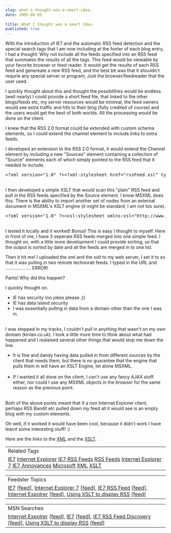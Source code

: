 ```yaml
---
slug: what-i-thought-was-a-smart-idea-
date: 2005-08-03
 
title: What I thought was a smart Idea.
published: true
---
```

With the introduction of IE7 and the automatic RSS feed detection and the special search tags that I am now including at the footer of each blog entry, I had a thought: Why not include all the feeds specified into an RSS feed that summates the results of all the tags.  This feed would be viewable by your favorite browser or feed reader.  It would get the results of each RSS feed and genereate a new RSS feed, and the best bit was that it shouldn't requrie any special server or program; Just the browser/feedreader that the user used.<p />I quickly thought about this and thought the possiblilties would be endless (well nearly) I could provide a short feed file, that linked to the other blogs/feeds etc, my server resources would be minimal, the feed owners would see extra traffic and hits to their blog (fully credited of course) and the users would get the best of both worlds.  All the processing would be done on the client.<p />I knew that the RSS 2.0 format could be extended with custom schema elements, so I could extend the channel element to include links to extra feeds.<p />I developed an extension to the RSS 2.0 format, it would extend the Channel element by including a new "Sources" element containing a collection of "Source" elements each of which simply pointed to the RSS feed that it needed to include.<p /><div class="CodeRay">
  <div class="code"><pre>&lt;?xml version=&quot;1.0&quot; ?&gt;&lt;?xml-stylesheet href=&quot;rssFeed.xsl&quot; type=&quot;text/xsl&quot; ?&gt;&lt;rss version=&quot;2.0&quot; xmlns:merge=&quot;http://kinlan.co.uk/merge&quot;&gt;    &lt;channel&gt;        &lt;title&gt;Kinlan&lt;/title&gt;        &lt;link&gt; &lt;/link&gt;        &lt;description&gt;Kinlan RSS feed.&lt;/description&gt;        &lt;managingEditor&gt;Paul Kinlan&lt;/managingEditor&gt;        &lt;webMaster&gt;paul@kinlan.co.uk&lt;/webMaster&gt;        &lt;pubDate&gt;Unknown&lt;/pubDate&gt;        &lt;merge:Sources&gt;            &lt;Source id=&quot;Technorati&quot; href=&quot;http://feeds.technorati.com/feed/posts/tag/Styling&quot; /&gt;                &lt;/merge:Sources&gt;    &lt;/channel&gt;&lt;/rss&gt;</pre></div>
</div>
<br />I then developed a simple XSLT that would scan this "plain" RSS feed and pull in the RSS feeds specified by the Source element. I know MSXML does this.  There is the ability to import another set of nodes from an external document in MSXML's XSLT engine (it might be standard, I am not too sure).<br /><div class="CodeRay">
  <div class="code"><pre>&lt;?xml version=&quot;1.0&quot; ?&gt;&lt;xsl:stylesheet xmlns:xsl=&quot;http://www.w3.org/1999/XSL/Transform&quot; version=&quot;1.0&quot; xmlns:merge=&quot;http://kinlan.co.uk/merge&quot;&gt;    &lt;xsl:output method=&quot;xml&quot;/&gt;    &lt;xsl:template match=&quot;channel&quot;&gt;        &lt;xsl:copy-of select=&quot;/.&quot; /&gt;        &lt;xsl:element name=&quot;rss&quot; namespace=&quot;&quot;&gt;            &lt;xsl:apply-templates select=&quot;/rss/channel/merge:Sources/Source&quot; /&gt;        &lt;/xsl:element&gt;    &lt;/xsl:template&gt;    &lt;xsl:template match=&quot;/rss/channel/merge:Sources/Source&quot;&gt;        &lt;!--Import Some More Documents --&gt;        &lt;xsl:copy-of select=&quot;document(@href)//item&quot;/&gt;    &lt;/xsl:template&gt;&lt;/xsl:stylesheet&gt;</pre></div>
</div>
<br />I tested it locally and it worked! Bonus! This is easy I thought to myself.  Here in front of me, I have 3 seperate RSS feeds merged into one simple feed.  I thought on, with a little more development I could provide sorting, so that the output is sorted by date and all the feeds are merged in to one list.<p />Then it hit me!  I uploaded the xml and the xslt to my web server, I set it to so that it was pulling in two remote technorati feeds.  I typed in the URL and .................... ERROR!<p />Pants!  Why did this happen?<p />I quickly thought on.<br /><ul>
<li>IE has security (no jokes please ;))</li>
<li> IE has data island security</li>
<li> I was essentially pulling in data from a domain other than the one I was in.</li>
</ul><br />I was stopped in my tracks, I couldn't pull in anything that wasn't on my own domain (kinlan.co.uk).  I took a little more time to think about what had happened and I realaised several other things that would stop me down the line.<p /><ul>
<li>It is fine and dandy having data pulled in from different sources by the client that needs them, but there is no guarantee that the engine that pulls them in will have an XSLT Engine, let alone MSXML.</li>
<br /><li>If I wanted it all done on the client, I can't use any fancy AJAX stuff either, nor could I use any MSXML objects in the browser for the same reason as the previous point.</li>
</ul><br />Both of the above points meant that if a non Internet Explorer client, perhaps RSS Bandit etc pulled down my feed all it would see is an empty blog with my custom elements.<p />Oh well, if it worked it would have been cool, because it didn't work I have learnt some interesting stuff! :)<p />Here are the links to the <a href="http://www.kinlan.co.uk/rss/rssFeed.xml">XML</a> and the <a href="http://www.kinlan.co.uk/rss/rssFeed.xsl">XSLT</a>.<p /><table class="TechnoratiHead TagHeader">
<tr><td>Related Tags</td></tr>
<tr class="Technorati"><td>
<a href="https://paul.kinlan.me/tags/IE7" class="Tag" rel="tag">IE7</a> <a href="https://paul.kinlan.me/tags/Internet+Explorer" class="Tag" rel="tag">Internet Explorer</a> <a href="https://paul.kinlan.me/tags/IE7+RSS+Feeds" class="Tag" rel="tag">IE7 RSS Feeds</a> <a href="https://paul.kinlan.me/tags/RSS+Feeds" class="Tag" rel="tag">RSS Feeds</a> <a href="https://paul.kinlan.me/tags/Internet+Explorer+7" class="Tag" rel="tag">Internet Explorer 7</a> <a href="https://paul.kinlan.me/tags/IE7+Annoyances" class="Tag" rel="tag">IE7 Annoyances</a> <a href="https://paul.kinlan.me/tags/Microsoft" class="Tag" rel="tag">Microsoft</a> <a href="https://paul.kinlan.me/tags/XML" class="Tag" rel="tag">XML</a> <a href="https://paul.kinlan.me/tags/XSLT" class="Tag" rel="tag">XSLT</a>
</td></tr>
</table><p /><table class="FeedsterHead TagHeader">
<tr><td>Feedster Topics</td></tr>
<tr class="Feedster"><td>
<a href="http://feedfinder.feedster.com/search.php?hl=&amp;ie=UTF8&amp;limit=15&amp;db=feeds&amp;q=IE7&amp;sort=relevance" class="Tag" rel="tag">IE7</a> <a href="http://feedster.com/search.php?q=IE7&amp;sort=relevance&amp;ie=UTF-8&amp;hl=&amp;content=full&amp;type=rss&amp;limit=15&amp;db=feeds" class="Tag">[feed]</a>, <a href="http://feedfinder.feedster.com/search.php?hl=&amp;ie=UTF8&amp;limit=15&amp;db=feeds&amp;q=Internet+Explorer+7&amp;sort=relevance" class="Tag" rel="tag">Internet Explorer 7</a> <a href="http://feedster.com/search.php?q=Internet+Explorer+7&amp;sort=relevance&amp;ie=UTF-8&amp;hl=&amp;content=full&amp;type=rss&amp;limit=15&amp;db=feeds" class="Tag">[feed]</a>, <a href="http://feedfinder.feedster.com/search.php?hl=&amp;ie=UTF8&amp;limit=15&amp;db=feeds&amp;q=IE7+RSS+Fee&amp;sort=relevance" class="Tag" rel="tag">IE7 RSS Feed</a> <a href="http://feedster.com/search.php?q=IE7+RSS+Feed&amp;sort=relevance&amp;ie=UTF-8&amp;hl=&amp;content=full&amp;type=rss&amp;limit=15&amp;db=feeds" class="Tag">[feed]</a>, <a href="http://feedfinder.feedster.com/search.php?hl=&amp;ie=UTF8&amp;limit=15&amp;db=feeds&amp;q=Internet+Expolrer&amp;sort=relevance" class="Tag" rel="tag">Internet Expolrer</a> <a href="http://feedster.com/search.php?q=Internet+Expolrer&amp;sort=relevance&amp;ie=UTF-8&amp;hl=&amp;content=full&amp;type=rss&amp;limit=15&amp;db=feeds" class="Tag">[feed]</a>, <a href="http://feedfinder.feedster.com/search.php?hl=&amp;ie=UTF8&amp;limit=15&amp;db=feeds&amp;q=Using+XSLT+to+display+RSS&amp;sort=relevance" class="Tag" rel="tag">Using XSLT to display RSS</a> <a href="http://feedster.com/search.php?q=Using+XSLT+to+display+RSS&amp;sort=relevance&amp;ie=UTF-8&amp;hl=&amp;content=full&amp;type=rss&amp;limit=15&amp;db=feeds" class="Tag">[feed]</a> </td></tr>
</table><p /><table class="MSNHead TagHeader">
<tr><td>MSN Searches</td></tr>
<tr class="MSN"><td>
<a href="http://search.msn.co.uk/results.aspx?q=Internet+Expolrer&amp;FORM=QBRE" class="Tag">Internet Expolrer</a> <a href="http://search.msn.co.uk/results.aspx?q=Internet+Expolrer&amp;format=rss&amp;FORM=RSRE" class="Tag">[feed]</a>, <a href="http://search.msn.co.uk/results.aspx?q=IE7&amp;FORM=QBRE">IE7</a> <a href="http://search.msn.co.uk/results.aspx?q=IE7&amp;format=rss&amp;FORM=RSRE" class="Tag">[feed]</a>, <a href="http://search.msn.co.uk/results.aspx?q=IE7+RSS+Feed+discovery&amp;FORM=QBRE">IE7 RSS Feed Discovery</a> <a href="http://search.msn.co.uk/results.aspx?q=IE7+RSS+Feed+discovery&amp;format=rss&amp;FORM=RSRE" class="Tag">[feed]</a>, <a href="http://search.msn.co.uk/results.aspx?q=Using+XSLT+to+display+RSS&amp;FORM=QBRE">Using XSLT to display RSS</a> <a href="http://search.msn.co.uk/results.aspx?q=Using+XSLT+to+display+RSS&amp;format=rss&amp;FORM=RSRE" class="Tag">[feed]</a> </td></tr>
</table>

